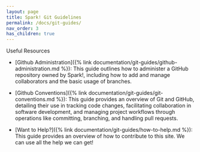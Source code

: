 ```yaml
---
layout: page
title: Spark! Git Guidelines
permalink: /docs/git-guides/
nav_order: 3
has_children: true
---
```


Useful Resources

* [Github Administration]({% link documentation/git-guides/github-administration.md %}): This guide outlines how to administer a GitHub repository owned by Spark!, including how to add and manage collaborators and the basic usage of branches.

* [Github Conventions]({% link documentation/git-guides/git-conventions.md %}): This guide provides an overview of Git and GitHub, detailing their use in tracking code changes, facilitating collaboration in software development, and managing project workflows through operations like committing, branching, and handling pull requests.

* [Want to Help?]({% link documentation/git-guides/how-to-help.md %}): This guide provides an overview of how to contribute to this site.
We can use all the help we can get!